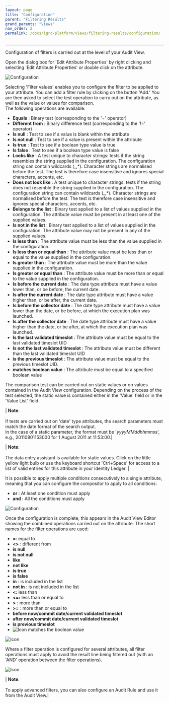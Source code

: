 ```yaml
---
layout: page
title: "Configuration"
parent: "Filtering Results"
grand_parents: "Views"
nav_order: 2
permalink: /docs/igrc-platform/views/filtering-results/configuration/
---
```

---

Configuration of filters is carried out at the level of your Audit View.   

Open the dialog box for 'Edit Attribute Properties' by right clicking and selecting 'Edit Attribute Properties' or double click on the attribute.   

![Configuration]({{site.baseurl}}/docs/igrc-platform/views/filtering-results/images/viewFilterConfiguration.png "Configuration")   

Selecting 'Filter values' enables you to configure the filter to be applied to your attribute. You can add a filter rule by clicking on the button 'Add.' You are then asked to select the test operation to carry out on the attribute, as well as the value or values for comparison.     
The following operations are available:   

- **Equals** : Binary test (corresponding to the '=' operator)
- **Different from** : Binary difference test (corresponding to the '!=' operator)
- **Is null** : Test to see if a value is blank within the attribute
- **Is not null** : Test to see if a value is present within the attribute
- **Is true** : Test to see if a boolean type value is true  
- **Is false** : Test to see if a boolean type value is false
- **Looks like** : A test unique to character strings: tests if the string resembles the string supplied in the configuration. The configuration string can contain wildcards (\_,\*). Character strings are normalised before the test. The test is therefore case insensitive and ignores special characters, accents, etc.
- **Does not look like** : A test unique to character strings: tests if the string does not resemble the string supplied in the configuration. The configuration string can contain wildcards (\_,\*). Character strings are normalised before the test. The test is therefore case insensitive and ignores special characters, accents, etc.
- **Belongs to the list** : Binary test applied to a list of values supplied in the configuration. The attribute value must be present in at least one of the supplied values.
- **Is not in the list** : Binary test applied to a list of values supplied in the configuration. The attribute value may not be present in any of the supplied values.
- **Is less than** : The attribute value must be less than the value supplied in the configuration.
- **Is less than or equal than** : The attribute value must be less than or equal to the value supplied in the configuration.
- **Is greater than** : The attribute value must be more than the value supplied in the configuration.
- **Is greater or equal than** : The attribute value must be more than or equal to the value supplied in the configuration.
- **Is before the current date** : The date type attribute must have a value lower than, or be before, the current date.
- **Is after the current date** : The date type attribute must have a value higher than, or be after, the current date.
- **Is before the collector date** : The date type attribute must have a value lower than the date, or be before, at which the execution plan was launched.
- **Is after the collector date** : The date type attribute must have a value higher than the date, or be after, at which the execution plan was launched.
- **Is the last validated timeslot** : The attribute value must be equal to the last validated timeslot UID
- **Is not the last validated timeslot** : The attribute value must be different than the last validated timeslot UID
- **is the previous timeslot** : The attribute value must be equal to the previous timeslot UID.  
- **matches boolean value** : The attribute must be equal to a specified boolean value  

The comparison test can be carried out on static values or on values contained in the Audit View configuration. Depending on the process of the test selected, the static value is contained either in the 'Value' field or in the 'Value List' field.

| **Note**: <br><br>
If tests are carried out on 'date' type attributes, the search parameters must match the date format of the search output.<br> In the case of a static parameter, the format must be '_yyyyMMddhhmmss_', e.g., 20110801153000 for 1 August 2011 at 11:53:00.|

| **Note**: <br><br>  The data entry assistant is available for static values. Click on the little yellow light bulb or use the keyboard shortcut 'Ctrl+Space' for access to a list of valid entries for this attribute in your Identity Ledger.  |

It is possible to apply multiple conditions consecutively to a single attribute, meaning that you can configure the compositor to apply to all conditions:     

- **or** : At least one condition must apply
- **and** : All the conditions must apply   

![Configuration]({{site.baseurl}}/docs/igrc-platform/views/filtering-results/images/2.png "Configuration")     

Once the configuration is complete, this appears in the Audit View Editor showing the combined operations carried out on the attribute. The short names for the filter operations are used:   

- **=**: equal to
- **\<\>** : different from
- **is null**
- **is not null**
- **like**
- **not like**
- **is true**
- **is false**
- **in** : is included in the list
- **not in** : is not included in the list
- **\<:** less than
- **\<=:** less than or equal to
- **\>** : more than
- **\>=** : more than or equal to
- **before now/commit date/current validated timeslot**
- **after now/commit date/current validated timeslot**
- **is previous timeslot**
- ![Icon]({{site.baseurl}}/docs/igrc-platform/views/filtering-results/images/equalsBoolean.png "Icon") matches the boolean value     

![Icon]({{site.baseurl}}/docs/igrc-platform/views/filtering-results/images/3.png "Icon")    

Where a filter operation is configured for several attributes, all filter operations must apply to avoid the result line being filtered out (with an 'AND' operation between the filter operations).    

![Icon]({{site.baseurl}}/docs/igrc-platform/views/filtering-results/images/4.png "Icon")    

| **Note**: <br><br> To apply advanced filters, you can also configure an Audit Rule and use it from the Audit View.|
